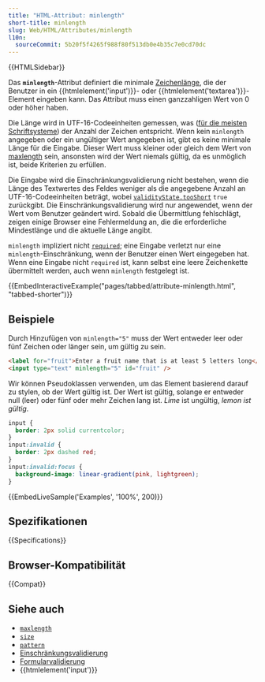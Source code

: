 ```yaml
---
title: "HTML-Attribut: minlength"
short-title: minlength
slug: Web/HTML/Attributes/minlength
l10n:
  sourceCommit: 5b20f5f4265f988f80f513db0e4b35c7e0cd70dc
---
```


{{HTMLSidebar}}

Das **`minlength`**-Attribut definiert die minimale [Zeichenlänge](/de/docs/Web/JavaScript/Reference/Global_Objects/String/length), die der Benutzer in ein {{htmlelement('input')}}- oder {{htmlelement('textarea')}}-Element eingeben kann. Das Attribut muss einen ganzzahligen Wert von 0 oder höher haben.

Die Länge wird in UTF-16-Codeeinheiten gemessen, was ([für die meisten Schriftsysteme](/de/docs/Web/JavaScript/Reference/Global_Objects/String/length#strings_with_length_not_equal_to_the_number_of_characters)) der Anzahl der Zeichen entspricht. Wenn kein `minlength` angegeben oder ein ungültiger Wert angegeben ist, gibt es keine minimale Länge für die Eingabe. Dieser Wert muss kleiner oder gleich dem Wert von [maxlength](/de/docs/Web/HTML/Attributes/maxlength) sein, ansonsten wird der Wert niemals gültig, da es unmöglich ist, beide Kriterien zu erfüllen.

Die Eingabe wird die Einschränkungsvalidierung nicht bestehen, wenn die Länge des Textwertes des Feldes weniger als die angegebene Anzahl an UTF-16-Codeeinheiten beträgt, wobei [`validityState.tooShort`](/de/docs/Web/API/ValidityState/tooShort) `true` zurückgibt. Die Einschränkungsvalidierung wird nur angewendet, wenn der Wert vom Benutzer geändert wird. Sobald die Übermittlung fehlschlägt, zeigen einige Browser eine Fehlermeldung an, die die erforderliche Mindestlänge und die aktuelle Länge angibt.

`minlength` impliziert nicht [`required`](/de/docs/Web/HTML/Attributes/required); eine Eingabe verletzt nur eine `minlength`-Einschränkung, wenn der Benutzer einen Wert eingegeben hat. Wenn eine Eingabe nicht `required` ist, kann selbst eine leere Zeichenkette übermittelt werden, auch wenn `minlength` festgelegt ist.

{{EmbedInteractiveExample("pages/tabbed/attribute-minlength.html", "tabbed-shorter")}}

## Beispiele

Durch Hinzufügen von `minlength="5"` muss der Wert entweder leer oder fünf Zeichen oder länger sein, um gültig zu sein.

```html
<label for="fruit">Enter a fruit name that is at least 5 letters long</label>
<input type="text" minlength="5" id="fruit" />
```

Wir können Pseudoklassen verwenden, um das Element basierend darauf zu stylen, ob der Wert gültig ist. Der Wert ist gültig, solange er entweder null (leer) oder fünf oder mehr Zeichen lang ist. _Lime_ ist ungültig, _lemon ist gültig_.

```css
input {
  border: 2px solid currentcolor;
}
input:invalid {
  border: 2px dashed red;
}
input:invalid:focus {
  background-image: linear-gradient(pink, lightgreen);
}
```

{{EmbedLiveSample('Examples', '100%', 200)}}

## Spezifikationen

{{Specifications}}

## Browser-Kompatibilität

{{Compat}}

## Siehe auch

- [`maxlength`](/de/docs/Web/HTML/Attributes/maxlength)
- [`size`](/de/docs/Web/HTML/Attributes/size)
- [`pattern`](/de/docs/Web/HTML/Attributes/pattern)
- [Einschränkungsvalidierung](/de/docs/Web/HTML/Constraint_validation)
- [Formularvalidierung](/de/docs/Learn_web_development/Extensions/Forms/Form_validation)
- {{htmlelement('input')}}
